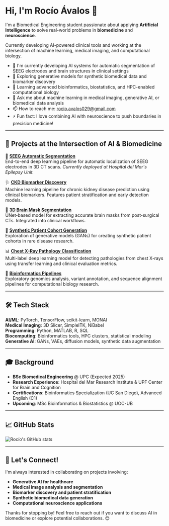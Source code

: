 # Hi, I'm Rocío Ávalos 👋

I'm a Biomedical Engineering student passionate about applying **Artificial Intelligence** to solve real-world problems in **biomedicine** and **neuroscience**.  

Currently developing AI-powered clinical tools and working at the intersection of machine learning, medical imaging, and computational biology.

- 🔭 I'm currently developing AI systems for automatic segmentation of SEEG electrodes and brain structures in clinical settings  
- 🧬 Exploring generative models for synthetic biomedical data and biomarker discovery  
- 🌱 Learning advanced bioinformatics, biostatistics, and HPC-enabled computational biology  
- 💬 Ask me about machine learning in medical imaging, generative AI, or biomedical data analysis  
- 📫 How to reach me: [rocio.avalos029@gmail.com](mailto:rocio.avalos029@gmail.com)  
- ⚡ Fun fact: I love combining AI with neuroscience to push boundaries in precision medicine!

---

## 🧠 Projects at the Intersection of AI & Biomedicine

🔬 **[SEEG Automatic Segmentation](https://github.com/rociavl/SEEG_automatic_segmentation)**  
End-to-end deep learning pipeline for automatic localization of SEEG electrodes in 3D CT scans. *Currently deployed at Hospital del Mar's Epilepsy Unit.*

🩺 **[CKD Biomarker Discovery](https://github.com/rociavl/CKD-Biomarker-Discovery)**  
Machine learning pipeline for chronic kidney disease prediction using clinical biomarkers. Features patient stratification and early detection models.

🧠 **[3D Brain Mask Segmentation](https://github.com/rociavl/Brain_mask_3D_segmentation_model)**  
UNet-based model for extracting accurate brain masks from post-surgical CTs. Integrated into clinical workflows.

🧬 **[Synthetic Patient Cohort Generation](https://github.com/rociavl/Synthetic-Patient-Cohort-Generation-for-Rare-Disease-Research)**  
Exploration of generative models (GANs) for creating synthetic patient cohorts in rare disease research.

📊 **[Chest X-Ray Pathology Classification](https://github.com/rociavl/Multi-Label-Classification-of-Pathologies-in-Chest-X-Rays)**  
Multi-label deep learning model for detecting pathologies from chest X-rays using transfer learning and clinical evaluation metrics.

🧪 **[Bioinformatics Pipelines](https://github.com/rociavl/Bioinformatics-)**  
Exploratory genomics analysis, variant annotation, and sequence alignment pipelines for computational biology research.

---

## 🛠️ Tech Stack

**AI/ML**: PyTorch, TensorFlow, scikit-learn, MONAI  
**Medical Imaging**: 3D Slicer, SimpleITK, NiBabel  
**Programming**: Python, MATLAB, R, SQL  
**Biocomputing**: Bioinformatics tools, HPC clusters, statistical modeling  
**Generative AI**: GANs, VAEs, diffusion models, synthetic data augmentation  

---

## 🎓 Background

- **BSc Biomedical Engineering** @ UPC (Expected 2025)
- **Research Experience**: Hospital del Mar Research Institute & UPF Center for Brain and Cognition
- **Certifications**: Bioinformatics Specialization (UC San Diego), Advanced English (C1)
- **Upcoming**: MSc Bioinformatics & Biostatistics @ UOC-UB

---

## 📈 GitHub Stats

![Rocío's GitHub stats](https://github-readme-stats.vercel.app/api?username=rociavl&show_icons=true&theme=radical)

---

## 🤝 Let's Connect!

I'm always interested in collaborating on projects involving:
- **Generative AI for healthcare**
- **Medical image analysis and segmentation**
- **Biomarker discovery and patient stratification**
- **Synthetic biomedical data generation**
- **Computational neuroscience applications**

Thanks for stopping by! Feel free to reach out if you want to discuss AI in biomedicine or explore potential collaborations. 😊
